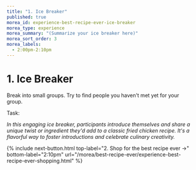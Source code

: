 ```yaml
---
title: "1. Ice Breaker"
published: true
morea_id: experience-best-recipe-ever-ice-breaker
morea_type: experience
morea_summary: "(Summarize your ice breaker here)"
morea_sort_order: 3
morea_labels:
  - 2:00pm-2:10pm
---
```


# 1. Ice Breaker

Break into small groups. Try to find people you haven't met yet for your group.

Task: 

*In this engaging ice breaker, participants introduce themselves and share a unique twist or ingredient they'd add to a classic fried chicken recipe. It's a flavorful way to foster introductions and celebrate culinary creativity.* 

{% include next-button.html
top-label="2. Shop for the best recipe ever ->"
bottom-label="2:10pm"
url="/morea/best-recipe-ever/experience-best-recipe-ever-shopping.html" %}
